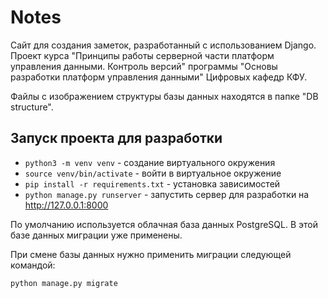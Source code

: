 # Notes

Сайт для создания заметок, разработанный с использованием Django. Проект курса "Принципы работы серверной части платформ управления данными. Контроль версий" программы "Основы разработки платформ управления данными" Цифровых кафедр КФУ.

Файлы с изображением структуры базы данных находятся в папке "DB structure".

## Запуск проекта для разработки

- `python3 -m venv venv` - создание виртуального окружения
- `source venv/bin/activate` - войти в виртуальное окружение
- `pip install -r requirements.txt` - установка зависимостей
- `python manage.py runserver` - запустить сервер для разработки на http://127.0.0.1:8000

По умолчанию используется облачная база данных PostgreSQL. В этой базе данных миграции уже применены.

При смене базы данных нужно применить миграции следующей командой:

`python manage.py migrate`